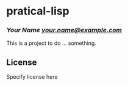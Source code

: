 # pratical-lisp
### _Your Name <your.name@example.com>_

This is a project to do ... something.

## License

Specify license here

